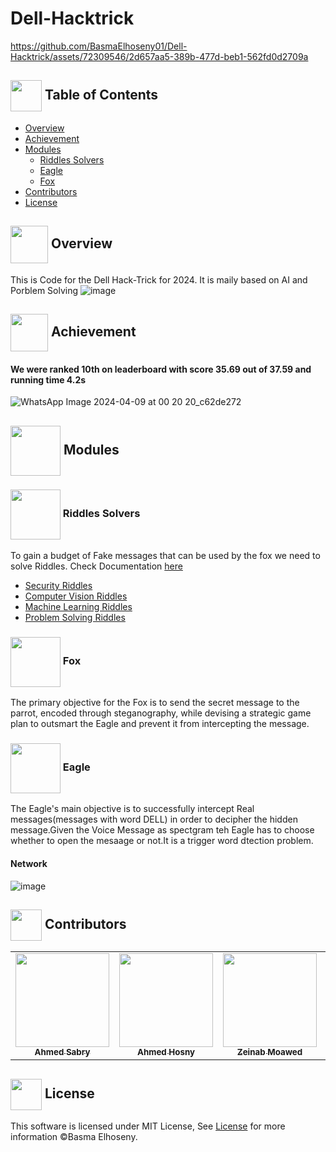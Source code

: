 # Dell-Hacktrick

https://github.com/BasmaElhoseny01/Dell-Hacktrick/assets/72309546/2d657aa5-389b-477d-beb1-562fd0d2709a



## <img align= center width=50px src="https://cdn.edu.buncee.com/assets/d4094ddfdc4426d73593ae3727f94eec/animation-library-flyppl-081720.gif?timestamp=1597673172"> Table of Contents
- <a href ="#Overview">Overview</a>
- <a href ="#Achievement">Achievement</a>
- <a href="#Modules">Modules</a>
  - <a href="Riddles">Riddles Solvers</a>
  - <a href="Eagle">Eagle</a>
  - <a href="Fox">Fox</a>
- <a href ="#contributors">Contributors</a>
- <a href ="#license">License</a>

## <img align="center" width =60px src="https://i.pinimg.com/originals/cb/4d/f0/cb4df0937c95f17760b69d74395b9bd2.gif"> Overview <a id = "Overview"></a>
This is Code for the Dell Hack-Trick for 2024. It is maily based on AI and Porblem Solving
![image](https://github.com/BasmaElhoseny01/Dell-Hacktrick/assets/72309546/d282cd57-9e77-4207-b2e1-30162958d550)




## <img align="center" width =60px src="https://cdn-icons-png.freepik.com/512/6746/6746962.png"> Achievement <a id = "Achievement"></a>
#### We were ranked <b>10th on leaderboard</b> with score 35.69 out of 37.59 and running time 4.2s
![WhatsApp Image 2024-04-09 at 00 20 20_c62de272](https://github.com/BasmaElhoseny01/Dell-Hacktrick/assets/72309546/b099c732-ef47-424c-8e7e-27dfd6458e48)


<!-- Modules -->
## <img align="center"  width =80px  src="https://2.bp.blogspot.com/-_JRJKDN9Ujg/UzqFo5PB_ZI/AAAAAAAAAUs/DVe38i1X0Ig/s1600/RubixCube-8.gif"> Modules <a id = "Modules"></a>
### <img align="center"  width =80px  src="https://media3.giphy.com/media/SAOcVz9XNCDheBXQGy/source.gif"> Riddles Solvers <a id = "Riddles"></a>
<p>To gain a budget of Fake messages that can be used by the fox we need to solve Riddles. Check Documentation <a href="https://github.com/BasmaElhoseny01/Dell-Hacktrick/blob/main/Documentation/Riddles%20Documentation.pdf">here</a></p>
<ul>
  <li><a href="https://github.com/BasmaElhoseny01/Dell-Hacktrick/tree/main/Riddles">Security Riddles</a></li>
  <li><a href="https://github.com/BasmaElhoseny01/Dell-Hacktrick/tree/main/Riddles">Computer Vision Riddles</a></li>
  <li><a href="https://github.com/BasmaElhoseny01/Dell-Hacktrick/tree/main/Riddles">Machine Learning Riddles</a></li>
  <li><a href="https://github.com/BasmaElhoseny01/Dell-Hacktrick/tree/main/Riddles">Problem Solving Riddles</a></li>
</ul>

### <img align="center"  width =80px  src="https://img1.picmix.com/output/stamp/normal/0/7/6/5/1785670_76d30.gif"> Fox <a id = "Fox"></a>
<p>The primary objective for the Fox is to send the secret message to the parrot, encoded through steganography, while devising a strategic game plan to outsmart the Eagle and prevent it from intercepting the message.</p>

### <img align="center"  width =80px  src="https://media4.giphy.com/media/7nH4YN01jqWt7Oqh5P/giphy.gif?cid=6c09b9520t7w2r9qtck8hn40x7gcr8vhpxmj1ek9ixl7h6fj&ep=v1_internal_gif_by_id&rid=giphy.gif&ct=s"> Eagle <a id = "Eagle"></a>
<p>The Eagle's main objective is to successfully intercept Real messages(messages with word DELL) in order to decipher the hidden message.Given the Voice Message as spectgram teh Eagle has to choose whether to open the mesaage or not.It is a trigger word dtection problem.</p>


#### Network
![image](https://github.com/BasmaElhoseny01/Dell-Hacktrick/assets/72309546/e1d6ca71-2b6e-4499-a67e-a8dad1b81523)


<!-- Contributors -->
## <img  align= center width=50px height=50px src="https://media1.giphy.com/media/WFZvB7VIXBgiz3oDXE/giphy.gif?cid=6c09b952tmewuarqtlyfot8t8i0kh6ov6vrypnwdrihlsshb&rid=giphy.gif&ct=s"> Contributors <a id = "contributors"></a>

<!-- Contributors list -->
<table align="center" >
  <tr>
    <td align="center"><a href="https://github.com/Ahmedsabry11"><img src="https://avatars.githubusercontent.com/u/75908511?v=4" width="150px;" alt=""/><br /><sub><b>Ahmed Sabry</b></sub></a></td>
    <td align="center"><a href="https://github.com/AhmedHosny2024"><img src="https://avatars.githubusercontent.com/u/76389601?v=4" width="150px;" alt=""/><br /><sub><b>Ahmed Hosny</b></sub></a><br />
    <td align="center"><a href="https://github.com/zeinabmoawad"><img src="https://avatars.githubusercontent.com/u/92188433?v=4" width="150px;" alt=""/><br /><sub><b>Zeinab Moawed</b></sub></a><br />
    <td align="center"><a href="https://github.com/BasmaElhoseny01"><img src="https://avatars.githubusercontent.com/u/72309546?v=4" width="150px;" alt=""/><br /><sub><b>Basma Elhoseny</b></sub></a><br /></td>
  </tr>
</table>

## <img  align= center width=50px height=50px src="https://media1.giphy.com/media/ggoKD4cFbqd4nyugH2/giphy.gif?cid=6c09b9527jpi8kfxsj6eswuvb7ay2p0rgv57b7wg0jkihhhv&rid=giphy.gif&ct=s"> License <a id = "license"></a>
This software is licensed under MIT License, See [License](https://github.com/BasmaElhoseny01/Tashkeel/blob/main/LICENSE) for more information ©Basma Elhoseny.
